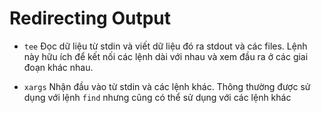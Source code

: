 # Redirecting Output

- `tee` Đọc dữ liệu từ stdin và viết dữ liệu đó ra stdout và các files. Lệnh này hữu ích để kết nối 
các lệnh dài với nhau và xem đầu ra ở các giai đoạn khác nhau.

- `xargs` Nhận đầu vào từ stdin và các lệnh khác. Thông thường được sử dụng với lệnh `find` 
nhưng cũng có thể sử dụng với các lệnh khác
